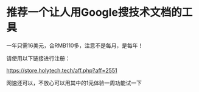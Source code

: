 # 推荐一个让人用Google搜技术文档的工具
一年只需16美元，合RMB110多，注意不是每月，是每年！

请使用以下链接进行注册：

https://store.holytech.tech/aff.php?aff=2551

网速还可以，不放心可以用其中的1元体验一周功能试一下
